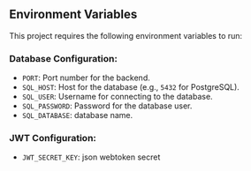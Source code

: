 ## Environment Variables

This project requires the following environment variables to run:

### Database Configuration:
- `PORT`: Port number for the backend.
- `SQL_HOST`: Host for the database (e.g., `5432` for PostgreSQL).
- `SQL_USER`: Username for connecting to the database.
- `SQL_PASSWORD`: Password for the database user.
- `SQL_DATABASE`: database name.

### JWT Configuration:
- `JWT_SECRET_KEY`: json webtoken secret
